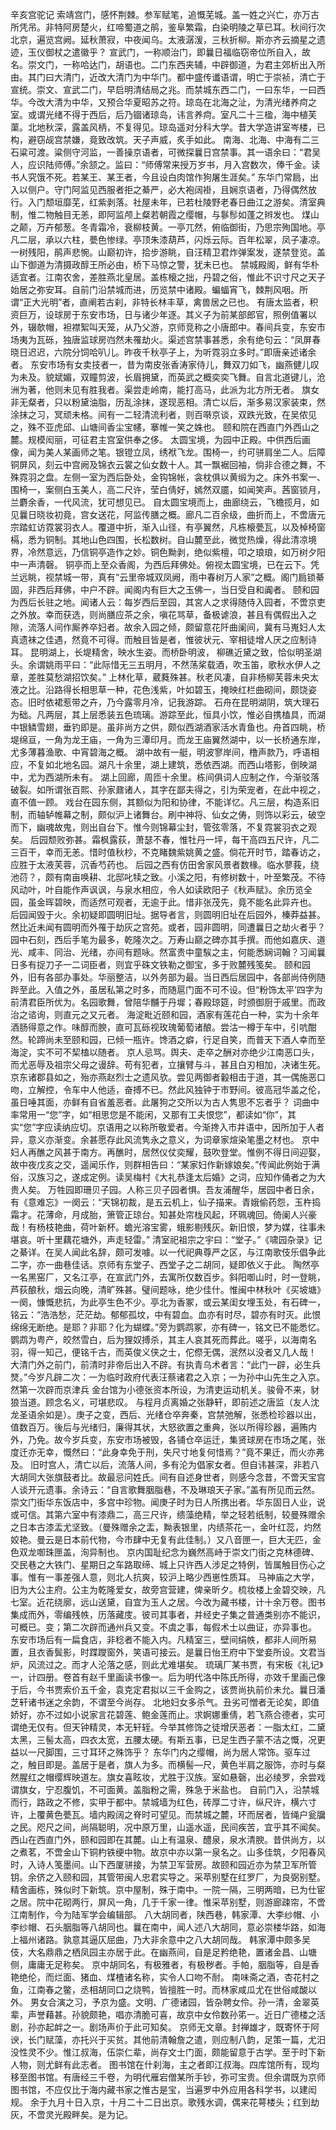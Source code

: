 辛亥宫驼记
    索靖宫门，感怀荆棘。参军赋笔，追慨芜城。盖一姓之兴亡，亦万古所凭吊。非特阿房楚火，红啼蜀道之鹃，鉴阜繁霜，白染明陵之草已耳。秋间行次北京，遍览宫阙。延秋萧寂，中夜闻乌。太液潺湲，三秋折柳。斯亦齐云摘星之遗迹，玉仪御杖之遣徽乎？
    宣武门，一称顺治门，即曩日福临窃帝位所自入，故名。崇文门，一称哈达门，胡语也。二门东西夹辅，中辟御道，为君主郊析出入所由。其门曰大清门，近改大清门为中华门。都中盛传谶语谓，明亡于崇祯，清亡于宣统。崇文、宣武二门，早启明清结局之兆。而禁城东西二门，一曰东华，一曰西华。今改大清为中华，又预合华夏昭苏之符。琼岛在北海之沚，为清光绪养疴之室。或谓光绪不得于西后，后乃锢诸琼岛，讳言养疴。室凡二十三楹，海中植芙蕖。北地秋深，露盖风柄，不复得见。琼岛遥对分科大学。昔大学造讲室岑楼，已构，避窃觇宫禁嫌，竟致改筑。天子声威，炙手如此。
    南海、北海、中海有二三石粱可渡。粱侧守河监，一善操京语者，可微探曩日宫禁事。其一语余曰：“君吴人，应识陆师傅。”余颔之。监曰：“师傅常来授万岁书，月入宫数次，俸千金。读书人究饿不死。若某王、某王者，今且设白肉馆作狗屠生涯矣。”
东华门常扃，出入以侧户。守门阿监见西服者拒之綦严，必大袍阔褂，且娴京语者，乃得偶然放行。入门颓垣靡芜，红紫剥落。社屋未年，已若杜陵野老春日曲江之游矣。清室典制，惟二物触目无恙，即阿监颅上粲若朝霞之缨帽，与鬖髿如蓬之辫发也。
    煤山之颠，万卉郁葱。冬青霜冷，衰柳枝黄。一亭兀然，俯临御街，乃思宗殉国地。亭凡二层，承以六柱，甍色惨绿。亭顶朱漆葫芦，闪烁云际。百年松翠，凤子凄凉。一树残阳，鹃声悲惋。山巅初许，拾步游眺，自汪精卫君炸弹案发，遂禁登览。盖山下御道为清摄政醇王所必由，桥下马惊之警，犹未已也。
    禁城殿阁，鲜有华朴适宜者。江南农舍，差胜燕北皇居。盖栋榱之拙，丹碧之俗，惟此不识寸尺之天子始居之弥安耳。自前门沿禁城而进，历览禁中诸殿。蝙蝠宵飞，棘荆风咽。所谓“正大光明”者，直阐若古刹，非特长林丰草，禽兽居之已也。
    有唐太监者，积资巨万，设球房于东安市场，日与诸少年逐。其义子为前某部郎官，照例值署以外，辍欹帽，袒襟絮叫天笼，从乃父游，京师竞称之小唐郎中。春间兵变，东安市场夷为瓦砾，独唐监球房岿然未罹劫火。渠述宫禁事甚悉，余有绝句云：“凤屏春晓日迟迟，六院分饲哈叭儿。昨夜千秋亭子上，为听霓羽立多时。”即唐亲述诸余者。
    东安市场有女卖技者一，昔为南皮张香涛家侍儿，舞双刀如飞，幽燕健儿叹为未及。貌斌媚，双瞳剪波，长眉拥黛，而英武之概奕奕飞舞。自言北道键儿，沧洲为著，他则未见有胜我者。渠尝走岭南，能打高马，此派为北方所无者。
    旗女非无粲者，只以粉黛油脂，历乱涂抹，遂现恶相。清亡以后，渐多易汉家装束，然涂抹之习，冥顽未格。间有一二轻清流利者，则百啭京谈，双跌光致，在吴侬见之，殊不亚虎邱、山塘间香尘宝幰，搴帷一笑之姝也。
    颐和院在西直门外西山之麓。规模闳丽，可征君主宫室供奉之侈。
    太圆宝境，为园中正殿。中供西后画像，闻为美人某画师之笔。银镫立凤，绣袱飞龙。围椅一，约可骈肩坐二人。后障铜屏风，刻云中宫阙及锦衣云裳之仙女数十人。其一飘裾回袖，倘非合德之舞，不殊霓羽之盘。左侧一室为西后卧处，金钩锦帐，衾枕俱以黄缎为之。床外书案一、围椅一，案侧白玉美人，高二尺许，莹白倩好，嫣然双靥，如闻笑声。茜窗锁月，兰麝余香，一代风流，犹可想见已。
     自太圆宝境而上，曲廊绕云，飞檐揽月，如见曩日晓妆初竟，宫女送花，阿监传膳之概。廊凡二百余级，曲折而上，不啻唐元宗踏虹访霓裳羽衣人。覆道中折，渐入山径，有亭翼然，凡栋榱甍瓦，以及棹椅窗槅，悉为铜制。其地山色四围，长松数树。自山麓至此，微觉热燥，得此清凉境界，冷然意远，乃信铜亭造作之妙。铜色黝剥，绝似紫檀，叩之琅琅，如万树夕阳中一声清磬。
    铜亭而上至众香阁，为西后拜佛处。俯视太圆宝境，已在云下。凭兰远眺，视禁城一带，真有“云里帝城双凤阙，雨中春树万人家”之概。阁门扃锁綦固，非西后拜佛，中户不辟。闻阁内有巨大之玉佛一，当日受自和阗者。
    颐和园为西后长驻之地。闻诸人云：每岁西后至园，其宮人之求得随侍入园者，不啻京吏之外放。幸而获选，则尚膳应茶之余，嗔花骂草，备极谑浪，甚且有偶假出入之隙，流落人间作厮养卒妇者。故余入园之倾，颇留意花阡曲阑间，冀有马嵬妇人太真遗袜之佳遇，然竟不可得。而触目皆是者，惟彼状元、宰相徒增人厌之应制诗耳。
昆明湖上，长堤精舍，映水生姿。而桥卧明波，  柳礁近黛之致，恰似明圣湖头。余谓姚雨平曰：“此际惜无三五明月，不然荡桨载酒，吹玉笛，歌秋水伊人之章，差胜莫愁湖招饮矣。”
    上林化草，葳蕤殊甚。秋老风凄，自非杨柳芙蓉未央太液之比。沿路得长相思草一种，花色浅紫，叶如碧玉，掩映红栏曲砌间，颇饶姿态。旧时依裙惹带之卉，乃今露零月冷，记我游踪。
    石舟在昆明湖阴，筑大理石为础。凡两层，其上层悉装五色琉璃。游踪至此，恒具小饮，惟必自携榼具，而湖中银鳞雪翅，垂钓即是。虽非尚方之供，颇似西湖酒家活水青鱼也。舟首四眺，桥堤绵亘，一角为龙王庙，一角为三潭印月。而龙王庙翼然湖中，以一长桥通东岸，尤多薄暮渔歌、中宵碧海之概。
    湖中故有一艇，明波寥岸间，橹声款乃，呼语相应，不复如北地名园。湖凡十余里，湖上建筑，悉依西湖。而西山塔影，倒映湖中，尤为西湖所未有。
    湖上回廊，周匝十余里。栋间俱词人应制之作，今渐驳落破裂。如所谓张百熙、孙家鼐诸人，其字在鄙夫得之，引为荣宠者，在此中视之，直不值一顾。
    戏台在园东侧，其额似为阳和协律，不能详忆。凡三层，构造系旧制，而轴轳帷幕之制，颇似沪上诸舞台。刷中神将、仙女之俦，则饰以彩云，破空而下，幽魂故鬼，则出自台下。惟今则锦幕尘封，管弦零落，不复霓裳羽衣之观矣。
    后园颓败弥甚。霜枫露荻，萧瑟不春，惟牡丹一坪，每干高四五尺许，凡二三百干，幸而无恙。惜时值秋杪，不克睹魏紫姚黄之盛。倘花开时节，踏春访之，应胜于太液芙蓉，沉香芍药也。
    后园之西有仿田舍家风景者数椽。临水蓼莪，绕池葕？，颇有南亩唤耕、北邸叱犊之致。小溪之阳，有修树数十，叶至繁茂。不待风动叶，叶自能作声讽讽，与泉水相应，令人如读欧阳子《秋声赋》。余历览全园，虽金晖碧映，而适然可观者，无逾于此。惜非张茂先，竟不能名此异卉也。
    后园闻毁于火。余初疑即圆明旧址。据导者言，则圆明旧址在后园外，榛莽益甚。然比近未闻有圆明而外罹于劫灰之宫苑。或者，园非圆明，同遭曩日之劫火者乎？
    园中石刻，西后手笔为最多，乾隆次之。万寿山巅之碑亦其手撰。而他如嘉庆、道光、咸丰、同治、光绪，亦间有题咏。然富贵中童騃之主，何能悉娴词翰？习闻曩日多有捉刀子一二词臣者，则宜乎硃文铁勒之御宝，多于败麓残笺矣。
    颐和园外，旧有各部办事处。华丽整洁，以外务部为最。当日西后居园中，各部尚侍例随跸至此。入值之外，虽居私第之时多，而随扈门面不可不设。但“粉饰太平’四字为前清君臣所优为。名园歌舞，曾陪华黼于丹墀；春殿琼筵，时颁御厨于戚里。而政治之谘询，则直元之又元者。
    海淀毗近颐和园，酒家有莲花白一种，实为十余年酒肠得意之作。味醇而腴，直可瓦砾视玫瑰葡萄诸酿。尝沽一樽于车中，引吭酣然。轮蹄尚未至颐和园，已倾一瓶许。馋酒之癖，行足自笑，而普天下酒人幸而至海淀，实不可不栔榼以随者。
    京人忌骂。舆夫、走卒之酬对亦绝少江南恶口头，而尤恶辱及祖宗父母之谩辞。苟有犯者，立攘臂与斗，甚且白刃相加，决诸生死。京东诸郡县如之，殆亦燕赵烈士之遗风欤。尝见两御者轂相击于道，其一偶施恶口吻，立解控，令车中人他适，奋搏不已。然此风独钟于市野间。彼高冠华盖之伦，虽日唾其面，亦鲜有自省羞恶者。此屠狗之交所以为古人隽思不忘者乎？
    词曲中率常用一“您”字，如“相思您是不能闲，又那有工夫恨您”，都读如“你”，其实“您”字应读纳应切。京语用之以称所敬爱者。今渐搀入市井语中，因所加于人者异，意义亦渐变。余甚愿存此风流隽永之意义，为词章家煊染笔墨之材也。
   京中妇人再醮之风甚于南方。再醮时，居然仪仗奕耀，鼓吹登堂。惟例不得日间迎娶，故中夜戊亥之交，遥闻乐作，则群相告曰：“某家妇作新嫁娘矣。”传闻此例始于满俗，汉族习之，遂成定例。读吴梅村《大礼恭逢太后婚》之词，应知作俑者之为大贵人矣。
    万牲园即珊贝子园。人称三贝子园者惧。吾友浦醒华，居园中者日余，有《意难忘》一阕云：“天锦初裁，是五云机上，仙子描来。青娥偷药怨，玉杵捣霜才。花薄命，月成胎，箫管正琼台。知甚处帘栊风起，环珮魂回。倚阑人兴豪哉！有杨枝艳曲，荷叶新杯。蟾光溶宝雾，蛾影剔残灰。新旧恨，梦为媒，往事未堪哀。听十里藕花塘外，声走轻雷。”
    清室祀祖宗之宇曰：“堂子。”《啸园杂录》记之綦详。在吴人闻此名辞，颇可发噱。以一代祀典尊严之区，与江南歌伎乐倡争此二字，亦一曲巷佳话。京师有东堂子、西堂子之二胡同，疑即依义于此。
    陶然亭一名黑窑厂，又名江亭，在宣武门外，去寓所仅数百步。斜阳啣山时，时一登眺，芦荻酿秋，烟云向晚，清旷殊甚。璧间题咏，绝少佳什。惟闽中林秋叶《买坡塘》一阕，慷慨悲抗，为此亭生色不少。亭北为香冢，或云某闺女埋玉处，有石碑一，铭云：“浩浩愁，茫茫劫。郁郁孤坟，中有碧血。血亦有时尽，碧亦有时灭。此恨绵绵无断绝。是耶？非耶？化为蝴蝶。”旁为鹦鹉冢，亦有碑一，铭文已不能悉忆。鹦鹉为粤产，皎然雪白，后为狸奴搏杀，其主人哀其死而葬此。嗟乎，以海南名羽，得一知己，便铭千古，而英俊义侠之士，佗傺无偶，泯然以没者又几人哉！
    大清门外之前门，前清时非帝后出入不辟。有执青乌术者言：“此门一辟，必生兵燹。”今岁凡辟二次：一为临时政府代表汪蔡诸君之入京；一为孙中山先生之入京。然第一次辟而京津兵
   金台馆为小德张资本所设，为清吏运动机关。骏骨不来，豺狼当道。顾念名义，可堪悲叹。
    与程月贞离婚之张静轩，即前述之唐监（友人沈龙圣语余如是）。庚子之变，西后、光绪仓卒奔秦，宫禁弛解，张悉检珍器以出，值数百万。後后与光绪归，廉得其状，大怒欲置之重典，张以所得珍器，遍贿内外，乃免。故今岁兵变，东安市场被毁，各铺仓卒运迁，集贤球房在市场之尾，张度迁亦无幸，慨然曰：“此身幸免于刑，失尺寸地复何惜焉？”竟不果迁，而火亦弗及。
    旧时宫人，清亡以后，流落人间，多有沦为倡家女者。但自讳甚深，非若八大胡同大张旗鼓者比。故最忌问姓氏。间有自述身世者，则感今念昔，不啻天宝宫人谈开元遗事。余诗云：“自言歌舞胭脂巷，不及琳琅天子家。”盖有所见而云然。
    崇文门街华东饭店中，多宫中珍物。闻庚子时为日人所携出者。华东固日人业，说或可信。其第六室中有漆鼎二，高三尺许，缋藻绝精，举之轻若纸制，较曼殊赠余之日本古漆盂尤坚致。（曼殊赠余之盂，黝表银里，内绩茶花一，金叶红蕊，灼然姣艳。曼云是日本前代物，今市肆中无复有此佳制。）又八音匣一，巨大无匹，金色双龙啣珠匣盖，洵异制也。
    京内国耻纪念为巍然高峙于崇文门街之克林德碑、交民巷之大铁门、星期日之车路取缔、城上只许西人涉足之特例，皆属触目伤心之事。惟有一事差强人意，则北人抗爽，较沪上略少西崽性质耳。
    马神庙之大学，旧为大公主府。公主为乾隆爱女，故旁宫营建，俾亲昕夕。梳妆楼上金碧交映，凡七室。近花绕廓，远山送黛，自宜为玉人之居。今改为藏书楼，计十余万卷。图书集成而外，零编残帙，历落藏庋。彼司其事者，并经史子集之普通类别亦不能识，可概已。变；第二次辟而通州兵又变。不虞之事，每假术士以曲证，亦异事也。
    东安市场后有一扁食店，非稔者不能入内。凡精室三，壁间绢帙，都非人间所易置，且衣香鬓影，时蹀躞窗外，笑语可接云。是曩日怡王府中下堂妾所设。文君当炉，风流过之。而才人沦落之感，则此尤难堪矣。
    琉璃厂某书贾，有宋板《礼记》一，计四册。卷首有赵千里画读书像一。后为明代洛中陈氏所得，亦效千里画己像于后，今书贾索价五千金，袁克定君拟以三千金购之，该贾尚执前价未允。曩日潘芝轩诸书迷之余韵，不谓至今尚存。
    北地妇女多杀气。丑劣可憎者无论矣，即值娇好，亦不过如小说家言花碧莲、鲍金莲而止。求婀娜重倩，若飞燕合德者，实可谓绝无仅有。但天钟精灵，本无轩轾。今举其修饰之徒增厌恶者：一脂太红，二黛太黑，三髻太高，四衣太宽，五腰太硬。有斯五事，已足生西子蒙不洁之慨，况更益以一尺脚围，三寸耳环之殊饰乎？
    东华门内之缨帽，尚为居人常饰。驱车过之，触目即是。盖居于是者，旗人为多。而横髻—尺，黄色半肩之服饰，亦时与粲然腥红之帽缨辉映道左。旗女喜眩妆，尤胜于汉族。室如悬磬，出必绫罗，余尝戏谓旗女，宁忍腹饥，不可面黄。盖脂粉之需，殊急于米盐也。
    自前门入，沿禁城而行，路政之不修，实甲于都中。禁城墙为红色，砖厚二寸许，纵尺许，横六寸许，上覆黄色甍瓦。墙内殿阔之脊时可望见。而禁城之麓，环而居者，皆绳户瓮牖之民。咫尺之间，尚隔聪明，况中原万里，山遥水遥，民间疾苦，宜乎其不闻矣。
西山在西直门外，颐和园即在其麓。山上有温泉、醴泉，泉水清腴。昔供尚方，以之煮茗，不啻金山下铜杓铁绠中物。故京中亦以第一泉名之。山多佳筑，夕阳春风时，入诗人笺墨间。山下西厦骈接，为禁卫军营房。故颐和园近亦为禁卫军所管钥。余侪之入颐和园，其管带闽人忠君实导之。采苹别墅在红罗厂，为良弼别墅。精舍画栋，殊似时下新筑。京中屋制，殊于南中。一院一隔，三明两暗，已为仕宦之居。院中花砌两行，屏风一角，几于千家一律。惟采苹别墅，则游廊疎帘，不啻江南制作，今为陆军学会编辑部。
    八大胡同者，陕西巷，韩家潭、大李纱帽、小李纱帽、石头胭脂等八胡同也。曩在南中，闻人述八大胡同，意必崇楼华路，如海上福州诸路。孰意其逼仄屈曲，乃大非余意中之八大胡同哉。
    韩家潭中颇多吴伎，大名鼎鼎之栖凤园主亦居于此。在幽燕间，自是足矜绝艳，置诸金昌、山塘侧，庸庸无足称矣。
    京中胡同名，有极雅者，有极秽者。手帕，胭脂等，自是香艳绝伦，而烂面、猪血、煤楂诸名称，实令人口吻不耐。
    南味斋之酒，杏花村之鱼，江南春之鳖，丞相胡同口之烧鸭，皆擅胜一时。而林家咸瓜尤在世俗咸酸以外。
    男女合演之习，予京为盛。文明、广德诸园，皆杂聘女伶。孙一清，金翠英辈，声誉藉甚。孙貌颇艳，唱亦清脆可喜，故京中女伶数孙笫一。近日广德楼之活剧，孙亦起衅之一。剧场声价于此可知矣。
    京师无文章。封禅雄才，既寄怀于阿谀，长门赋藻，亦托兴于买贫。其他前清翰詹之遣，则应制八韵，足策一篇，尤汨没性灵不少。惟江叔海，伍崇仁辈，尚存文士门面，颇能留意于古学。至于时下新人物，则尤鲜有此志者。
图书馆在什刹海，主之者即江叔海。四库馆所有，现均移至图书馆。有唐经三千卷，为明代雁宕僧某所手钞，弥可宝贵。但余谓既为京师图书馆，不应仅比于海内藏书家之惟古是宝，当遍罗中外应用各科学书，以建闳规。
    余于九月十日入京，十月二十二日出京。歌残水调，偶来花萼楼头；红到劫灰，不啻灵光殿畔矣。是为记。


